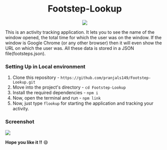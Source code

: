 <h1 align="center">Footstep-Lookup</h1>

<p align="center"><img src="https://image.freepik.com/free-vector/customer-using-mobile-app-tracking-order-delivery_74855-5229.jpg" /></p>

This is an activity tracking application. It lets you to see the name of the window opened, the total time for which the user was on the window. If the window is Google Chrome (or any other browser) then it will even show the URL on which the user was. All these data is stored in a JSON file(footsteps.json).

### Setting Up in Local environment
1. Clone this repository - `https://github.com/pranjals149/Footstep-Lookup.git`
2. Move into the project's directory - `cd Footstep-Lookup`
3. Install the required dependencies - `npm i`
4. Now, open the terminal and run - `npm link`
5. Now, just type `flookup` for starting the application and tracking your activity.

### Screenshot
<img src='./Footstep-Lookup.gif' />

**Hope you like it !!** 😄